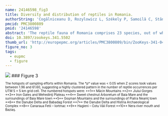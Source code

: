 ```yaml
---
name: 24146598_fig3
title: Diversity and distribution of reptiles in Romania.
authorString: 'Cogălniceanu D, Rozylowicz L, Székely P, Samoilă C, Stănescu F, Tudor M, Székely D, Iosif R.'
pmcid: PMC3800809
pmid: '24146598'
abstract: 'The reptile fauna of Romania comprises 23 species, out of which 12 species reach here the limit of their geographic range. We compiled and updated a national database of the reptile species occurrences from a variety of sources including our own field surveys, personal communication from specialists, museum collections and the scientific literature. The occurrence records were georeferenced and stored in a geodatabase for additional analysis of their spatial patterns. The spatial analysis revealed a biased sampling effort concentrated in various protected areas, and deficient in the vast agricultural areas of the southern part of Romania. The patterns of species richness showed a higher number of species in the warmer and drier regions, and a relatively low number of species in the rest of the country. Our database provides a starting point for further analyses, and represents a reliable tool for drafting conservation plans. '
doi: 10.3897/zookeys.341.5502
thumb_url: 'http://europepmc.org/articles/PMC3800809/bin/ZooKeys-341-049-g003.gif'
figure_no: 3
tags:
  - eupmc
  - figure
---
```

<img src='http://europepmc.org/articles/PMC3800809/bin/ZooKeys-341-049-g003.jpg' style='max-height: 300px'>
### Figure 3
<p style='font-size: 10px;'>The hotspots of sampling efforts within Romania. The *p* value was &lt; 0.05 when Z scores took values between 1.96 and 61.60, suggesting a highly clustered pattern in the number of reptile occurrences per UTM 5 × 5 km grid cell. The numbered hotspots were: **1** Măcin Mountains **2** Jiului Gorges **3** Iron Gates and Mehedinţi Plateau **4** Sweet chestnut Arboretum of Baia Mare and the surroundings of Baia Mare town **5** Goşman Mountains and the surroundings of Piatra Neamţ town **6** the Danube Delta and Babadag Forest **7** the Danube Delta and Histria Archaeological Complex **8** Canaraua Fetii – Iortmac **9** Hagieni – Cotu Văii Forest **10** Nera river mouth and Baziaş.</p>